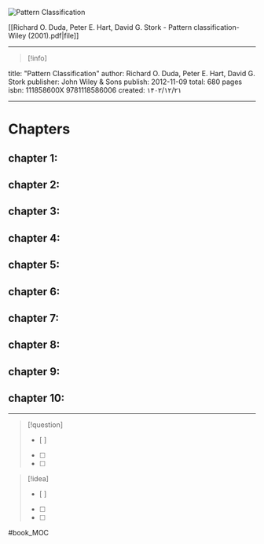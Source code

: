 ![Pattern Classification](https://books.google.com/books/publisher/content/images/frontcover/Br33IRC3PkQC?fife=w600-h900&source=gbs_api> )

[[Richard O. Duda, Peter E. Hart, David G. Stork - Pattern classification-Wiley (2001).pdf|file]] 

---
> [!info] 
>  
title: "Pattern Classification"
author: Richard O. Duda, Peter E. Hart, David G. Stork
publisher: John Wiley & Sons
publish: 2012-11-09
total: 680 pages
isbn: 111858600X 9781118586006
created: ۱۴۰۲/۱۲/۲۱

---

# Chapters

## chapter 1:

## chapter 2:

## chapter 3:

## chapter 4:

## chapter 5:

## chapter 6:

## chapter 7:

## chapter 8:

## chapter 9:

## chapter 10:

---


> [!question] 
>- [ ] 
>- [ ]  
>- [ ] 


> [!idea] 
> - [ ] 
>- [ ] 
>- [ ] 

#book_MOC